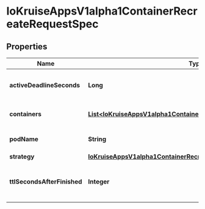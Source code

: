 
# IoKruiseAppsV1alpha1ContainerRecreateRequestSpec

## Properties
Name | Type | Description | Notes
------------ | ------------- | ------------- | -------------
**activeDeadlineSeconds** | **Long** | ActiveDeadlineSeconds is the deadline duration of this ContainerRecreateRequest. |  [optional]
**containers** | [**List&lt;IoKruiseAppsV1alpha1ContainerRecreateRequestSpecContainers&gt;**](IoKruiseAppsV1alpha1ContainerRecreateRequestSpecContainers.md) | Containers contains the containers that need to recreate in the Pod. | 
**podName** | **String** | PodName is name of the Pod that owns the recreated containers. | 
**strategy** | [**IoKruiseAppsV1alpha1ContainerRecreateRequestSpecStrategy**](IoKruiseAppsV1alpha1ContainerRecreateRequestSpecStrategy.md) |  |  [optional]
**ttlSecondsAfterFinished** | **Integer** | TTLSecondsAfterFinished is the TTL duration after this ContainerRecreateRequest has completed. |  [optional]



